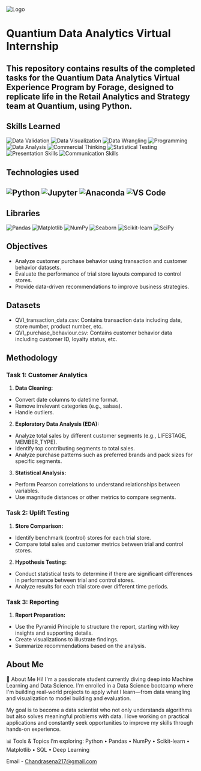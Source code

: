 
![Logo](https://encrypted-tbn0.gstatic.com/images?q=tbn:ANd9GcTDOj-Xv6gLbWVu8iiniZOWcQv_FvDCfcg0AQ&s)


# Quantium Data Analytics Virtual Internship 

This repository contains results of the completed tasks for the Quantium Data Analytics Virtual Experience Program by Forage, designed to replicate life in the Retail Analytics and Strategy team at Quantium, using Python.
---
## Skills Learned 
![Data Validation](https://img.shields.io/badge/Data%20Validation-00897B?style=for-the-badge&logo=checkmarx&logoColor=white)
![Data Visualization](https://img.shields.io/badge/Data%20Visualization-800080?style=for-the-badge&logo=tableau&logoColor=white)
![Data Wrangling](https://img.shields.io/badge/Data%20Wrangling-9C27B0?style=for-the-badge&logo=databricks&logoColor=white)
![Programming](https://img.shields.io/badge/Programming-000000?style=for-the-badge&logo=code&logoColor=white)
![Data Analysis](https://img.shields.io/badge/Data%20Analysis-007ACC?style=for-the-badge&logo=powerbi&logoColor=white)
![Commercial Thinking](https://img.shields.io/badge/Commercial%20Thinking-FFA000?style=for-the-badge&logo=google&logoColor=white)
![Statistical Testing](https://img.shields.io/badge/Statistical%20Testing-3F51B5?style=for-the-badge&logo=rstudio&logoColor=white)
![Presentation Skills](https://img.shields.io/badge/Presentation%20Skills-D84315?style=for-the-badge&logo=microsoft-powerpoint&logoColor=white)
![Communication Skills](https://img.shields.io/badge/Communication%20Skills-4CAF50?style=for-the-badge&logo=wechat&logoColor=white)

## Technologies used 
![Python](https://img.shields.io/badge/Python-3776AB?style=for-the-badge&logo=python&logoColor=white) ![Jupyter](https://img.shields.io/badge/Jupyter-F37626?style=for-the-badge&logo=jupyter&logoColor=white) ![Anaconda](https://img.shields.io/badge/Anaconda-44A833?style=for-the-badge&logo=anaconda&logoColor=white) ![VS Code](https://img.shields.io/badge/VS%20Code-007ACC?style=for-the-badge&logo=visual-studio-code&logoColor=white)
---
## Libraries 
![Pandas](https://img.shields.io/badge/Pandas-150458?style=for-the-badge&logo=pandas&logoColor=white)
![Matplotlib](https://img.shields.io/badge/Matplotlib-11557C?style=for-the-badge&logo=matplotlib&logoColor=white)
![NumPy](https://img.shields.io/badge/NumPy-013243?style=for-the-badge&logo=numpy&logoColor=white)
![Seaborn](https://img.shields.io/badge/Seaborn-2E4C81?style=for-the-badge)
![Scikit-learn](https://img.shields.io/badge/Scikit--learn-F7931E?style=for-the-badge&logo=scikit-learn&logoColor=white)
![SciPy](https://img.shields.io/badge/SciPy-8CAAE6?style=for-the-badge&logo=scipy&logoColor=white)



## Objectives
* Analyze customer purchase behavior using transaction and customer behavior datasets.
* Evaluate the performance of trial store layouts compared to control stores.
* Provide data-driven recommendations to improve business strategies.

## Datasets
* QVI_transaction_data.csv: Contains transaction data including date, store number, product number, etc.
* QVI_purchase_behaviour.csv: Contains customer behavior data including customer ID, loyalty status, etc.

## Methodology

### Task 1: Customer Analytics
1. **Data Cleaning:**
* Convert date columns to datetime format.
* Remove irrelevant categories (e.g., salsas).
* Handle outliers.

2. **Exploratory Data Analysis (EDA):**
*  Analyze total sales by different customer segments (e.g., LIFESTAGE, MEMBER_TYPE).
* Identify top contributing segments to total sales.
* Analyze purchase patterns such as preferred brands and pack sizes for specific segments.

3. **Statistical Analysis:**
* Perform Pearson correlations to understand relationships between variables.
* Use magnitude distances or other metrics to compare segments.

### Task 2: Uplift Testing
1. **Store Comparison:**

* Identify benchmark (control) stores for each trial store.
* Compare total sales and customer metrics between trial and control stores.

2. **Hypothesis Testing:**

* Conduct statistical tests to determine if there are significant differences in performance between trial and control stores.
* Analyze results for each trial store over different time periods.

### Task 3: Reporting
1. **Report Preparation:**
* Use the Pyramid Principle to structure the report, starting with key insights and supporting details.
* Create visualizations to illustrate findings.
* Summarize recommendations based on the analysis.





## About Me

🚀 About Me
Hi! I'm a passionate student currently diving deep into Machine Learning and Data Science. I'm enrolled in a Data Science bootcamp where I'm building real-world projects to apply what I learn—from data wrangling and visualization to model building and evaluation.

My goal is to become a data scientist who not only understands algorithms but also solves meaningful problems with data. I love working on practical applications and constantly seek opportunities to improve my skills through hands-on experience.

📊 Tools & Topics I’m exploring: Python • Pandas • NumPy • Scikit-learn • Matplotlib • SQL • Deep Learning

Email - Chandrasena217@gmail.com
